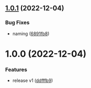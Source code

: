 ## [1.0.1](https://github.com/maxgfr/benford-law/compare/v1.0.0...v1.0.1) (2022-12-04)


### Bug Fixes

* naming ([6891fb8](https://github.com/maxgfr/benford-law/commit/6891fb84c6758f1bd612e5bc20359af55f58ecaa))

# 1.0.0 (2022-12-04)


### Features

* release v1 ([ddfffb9](https://github.com/maxgfr/benford-law/commit/ddfffb9c0e1b32e7d03e60c31ba280ab23e811e9))
